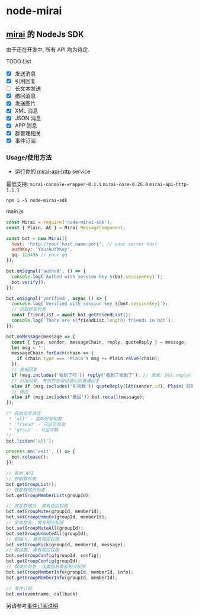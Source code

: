 # node-mirai

## [mirai](https://github.com/mamoe/mirai) 的 NodeJs SDK

由于还在开发中, 所有 API 均为待定.

TODO List

- [x] 发送消息
- [x] 引用回复
- [ ] 长文本发送
- [x] 撤回消息
- [x] 发送图片
- [x] XML 消息
- [x] JSON 消息
- [x] APP 消息
- [x] 群管理相关
- [x] 事件订阅

### Usage/使用方法

- 运行你的 [mirai-api-http](https://github.com/mamoe/mirai-api-http) service

最低支持: `mirai-console-wrapper-0.1.1` `mirai-core-0.26.0` `mirai-api-http-1.1.1`

`npm i -S node-mirai-sdk`

main.js

```javascript
const Mirai = require('node-mirai-sdk');
const { Plain, At } = Mirai.MessageComponent;

const bot = new Mirai({
  host: 'http://your.host.name:port', // your server host
  authKey: 'YourAuthKey',
  qq: 123456 // your qq
});

bot.onSignal('authed', () => {
  console.log(`Authed with session key ${bot.sessionKey}`);
  bot.verify();
});

bot.onSignal('verified', async () => {
  console.log(`Verified with session key ${bot.sessionKey}`);
  // 获取好友列表
  const friendList = await bot.getFriendList();
  console.log(`There are ${friendList.length} friends in bot`);
});

bot.onMessage(message => {
  const { type, sender, messageChain, reply, quoteReply } = message;
  let msg = '';
  messageChain.forEach(chain => {
    if (chain.type === 'Plain') msg += Plain.value(chain);
  });
  // 直接回复
  if (msg.includes('收到了吗')) reply('收到了收到了'); // 或者: bot.reply('收到了', message)
  // 引用回复, 失败时会自动退化到普通回复
  else if (msg.includes('引用我')) quoteReply([At(sender.id), Plain('好的')], message);
  // 撤回
  else if (msg.includes('撤回')) bot.recall(message);
});

/* 开始监听消息
 * 'all' - 监听好友和群
 * 'friend' - 只监听好友
 * 'group' - 只监听群
*/
bot.listen('all');

process.on('exit', () => {
  bot.release();
});

// 其他 API
// 获取群列表
bot.getGroupList();
// 获取群成员列表
bot.getGroupMemberList(groupId);

// 禁言群成员, 需有相应权限
bot.setGroupMute(groupId, memberId);
bot.setGroupUnmute(groupId, memberId);
// 全体禁言, 需有相应权限
bot.setGroupMuteAll(groupId);
bot.setGroupUnmuteAll(groupId);
// 群踢人, 需有相应权限
bot.setGroupKick(groupId, memberId, message);
// 群设置, 需有相应权限
bot.setGroupConfig(groupId, config);
bot.getGroupConfig(groupId);
// 群成员信息, 设置信息需有相应权限
bot.setGroupMemberInfo(groupId, memberId, info);
bot.getGroupMemberInfo(groupId, memberId);

// 事件订阅
bot.on(eventname, callback)

```

另请参考[事件订阅说明](event.md)
